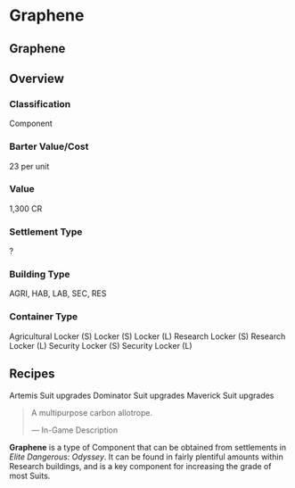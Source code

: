 # Graphene
## Graphene

## Overview

### Classification

Component

### Barter Value/Cost

23 per unit

### Value

1,300 CR

### Settlement Type

?

### Building Type

AGRI, HAB, LAB, SEC, RES

### Container Type

Agricultural Locker (S)
Locker (S)
Locker (L)
Research Locker (S)
Research Locker (L)
Security Locker (S)
Security Locker (L)

## Recipes

Artemis Suit upgrades
Dominator Suit upgrades
Maverick Suit upgrades

> 
> 
> A multipurpose carbon allotrope.
> 
> 
> — In-Game Description
> 

**Graphene** is a type of Component that can be obtained from settlements in *Elite Dangerous: Odyssey*. It can be found in fairly plentiful amounts within Research buildings, and is a key component for increasing the grade of most Suits.
